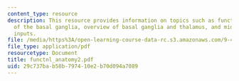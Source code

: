 ```yaml
---
content_type: resource
description: This resource provides information on topics such as functional anatomy
  of the basal ganglia, overview of basal ganglia and thalamus, and midbrain dopamine
  inputs.
file: /media/https%3A/open-learning-course-data-rc.s3.amazonaws.com/9-458-parkinsons-disease-workshop-summer-2006/29c737bab58b797410e2b70d094a7089_functnl_anatomy2.pdf
file_type: application/pdf
resourcetype: Document
title: functnl_anatomy2.pdf
uid: 29c737ba-b58b-7974-10e2-b70d094a7089
---
```

